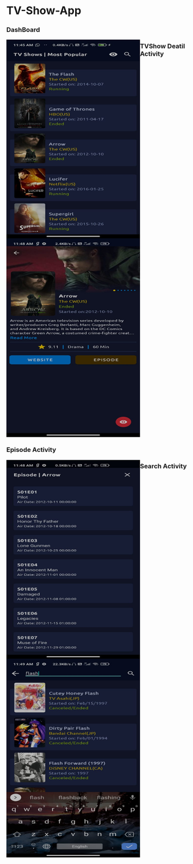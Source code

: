# TV-Show-App
### DashBoard
<img src="https://github.com/KishorKokate/TV-Show-App/blob/master/app/src/main/res/drawable/img1.jpg?raw=true" alt="Screenshot1"  width="350" height="520" align="left">

### TVShow Deatil Activity
<img src="https://github.com/KishorKokate/TV-Show-App/blob/master/app/src/main/res/drawable/image2.jpg?raw=true" alt="Screenshot2"  width="350" height="520" align="center">

### Episode Activity
<img src="https://github.com/KishorKokate/TV-Show-App/blob/master/app/src/main/res/drawable/image3.jpg?raw=true" alt="Screenshot3"  width="350" height="520" align="left">

### Search Activity
<img src="https://github.com/KishorKokate/TV-Show-App/blob/master/app/src/main/res/drawable/image4.jpg?raw=true" alt="Screenshot3"  width="350" height="520" align="center">

